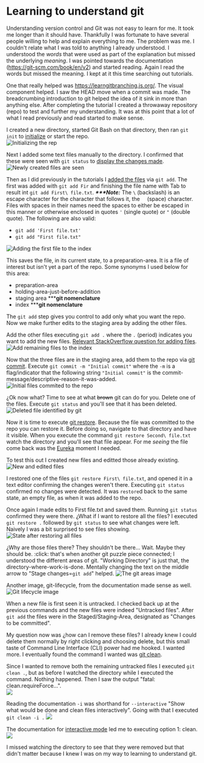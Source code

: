 # Learning to understand git

Understanding version control and Git was not easy to learn for me. It took me longer than it should have. Thankfully I was fortunate to have several people willing to help and explain everything to me. The problem was me. I couldn't relate what I was told to anything I already understood. I understood the *words* that were used as part of the explanation but missed the underlying *meaning*. I was pointed towards the documentation (https://git-scm.com/book/en/v2) and started reading. Again I read the words but missed the meaning. I kept at it this time searching out tutorials.

One that really helped was https://learngitbranching.js.org/. The visual component helped. I saw the HEAD move when a commit was made. The breadcrumbing introduction to git helped the idea of it sink in more than anything else. After completing the tutorial I created a throwaway repository (repo) to test and further my understanding. It was at this point that a lot of what I read previously and read started to make sense.

I created a new directory, started Git Bash on that directory, then ran `git init` to [initialize](https://git-scm.com/docs/git-init) or start the repo.\
![Initializing the rep](Images/01_Initialized_the_repo.png)

Next I added some text files manually to the directory. I confirmed that these were seen with `git status` to [display the changes made](https://git-scm.com/docs/git-status).\
![Newly created files are seen](Images/02_Newly_created_files_are_seen.png)

Then as I did previously in the tutorials I [added the files](https://git-scm.com/docs/git-add) via `git add`. The first was added with `git add Fir` and finishing the file name with Tab to result int `git add First\ file.txt`. ***\*\*\*Note:*** The `\` (backslash) is an escape character for the character that follows it, the ` ` &nbsp;(space) character. Files with spaces in their names need the spaces to either be escaped in this manner or otherwise enclosed in quotes `'` (single quote) or `"` (double quote). The following are also valid:
 - `git add 'First file.txt'`
 - `git add "First file.txt"`
 
![Adding the first file to the index](Images/03_Adding_the_first_file_to_the_index.png)

This saves the file, in its current state, to a preparation-area. It is a file of interest but isn't yet a part of the repo. Some synonyms I used below for this area:
 - preparation-area
 - holding-area-just-before-addition
 - staging area  \*\*\***git nomenclature**
 - index        \*\*\***git nomenclature**

The `git add` step gives you control to add only what you want the repo. Now we make further edits to the staging area by adding the other files.

Add the other files executing `git add .` where the `.` (period) indicates you want to add the new files. [Relevant StackOverflow question for adding files](https://stackoverflow.com/questions/572549/difference-between-git-add-a-and-git-add/16162511).\
![Add remaining files to the index](Images/04_Add_remaining_files_to_the_index.png)

Now that the three files are in the staging area, add them to the repo via [git commit](https://git-scm.com/docs/git-commit). Execute `git commit -m "Initial commit"` where the `-m` is a flag/indicator that the following string `"Initial commit"` is the commit-message/descriptive-reason-it-was-added.\
![Initial files commited to the repo](Images/05_Initial_files_committed_to_the_repo.png)

¿Ok now what? Time to see at what ~~brown~~ git can do for you. Delete one of the files. Execute `git status` and you'll see that it has been deleted.\
![Deleted file identified by git](Images/06_Deleted_file_identified_by_git.png)

Now it is time to execute [git restore](https://git-scm.com/docs/git-restore). Because the file was committed to the repo you can restore it. Before doing so, navigate to that directory and have it visible. When you execute the command `git restore Second\ file.txt` watch the directory and you'll see that file appear. For me *seeing* the file come back was the [Eureka](https://en.wikipedia.org/wiki/Eureka_(word)) moment I needed.

To test this out I created new files and editted those already existing.
![New and edited files](Images/07_New_and_edited_files.png)

I restored one of the files `git restore First\ file.txt`, and opened it in a text editor confirming the changes weren't there. Executing `git status` confirmed no changes were detected. It was `restore`d back to the same state, an empty file, as when it was added to the repo.

Once again I made edits to First file.txt and saved them. Running `git status` confirmed they were there. ¿What if I want to restore all the files? I executed `git restore .` followed by `git status` to see what changes were left. Naively I was a bit surprised to see files showing.\
![State after restoring all files](Images/08_State_after_restoring_all_files.png)

¿Why are those files there? They shouldn't be there... Wait. Maybe they should be. :click: that's when another git puzzle piece connected; I understood the different areas of git. "Working Directory" is just that, the directory-where-work-is-done. Mentally changing the text on the middle arrow to "Stage changes=`git add`" helped.
![The git areas image](https://git-scm.com/book/en/v2/images/areas.png)

Another image, git-lifecycle, from the documentation made sense as well.\
![Git lifecycle image](https://git-scm.com/book/en/v2/images/lifecycle.png)

When a new file is first seen it is untracked. I checked back up at the previous commands and the new files were indeed "Untracked files". After `git add` the files were in the Staged/Staging-Area, designated as "Changes to be committed".

My question now was ¿how can I remove these files? I already knew I could delete them normally by right clicking and choosing delete, but this small taste of Command Line Interface (CLI) power had me hooked. I wanted more. I eventually found the command I wanted was [git clean](https://git-scm.com/docs/git-clean).

Since I wanted to remove both the remaining untracked files I executed `git clean .`, but as before I watched the directory while I executed the command. Nothing happened. Then I saw the output "fatal: clean.requireForce...".\
![](Images/09_Attempting_to_clean_untracked_files.png)

Reading the documentation `-i` was shorthand for `--interactive` "Show what would be done and clean files interactively". Going with that I executed `git clean -i .`
![](Images/10_Cleaning_requires_aparameters.png)

The documentation for [interactive mode](https://git-scm.com/docs/git-clean#_interactive_mode) led me to executing option 1: clean.\
![](Images/11_Untracked_files_cleaned_away.png)

I missed watching the directory to see that they were removed but that didn't matter because I knew I was on my way to learning to understand git.